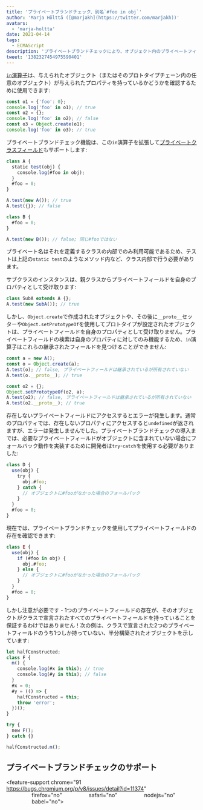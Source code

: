 ```yaml
---
title: 'プライベートブランドチェック、別名`#foo in obj`'
author: 'Marja Hölttä ([@marjakh](https://twitter.com/marjakh))'
avatars:
  - 'marja-holtta'
date: 2021-04-14
tags:
  - ECMAScript
description: 'プライベートブランドチェックにより、オブジェクト内のプライベートフィールドの存在を確認できます。'
tweet: '1382327454975590401'
---
```


[`in`演算子](https://developer.mozilla.org/en-US/docs/Web/JavaScript/Reference/Operators/in)は、与えられたオブジェクト（またはそのプロトタイプチェーン内の任意のオブジェクト）が与えられたプロパティを持っているかどうかを確認するために使用できます:

```javascript
const o1 = {'foo': 0};
console.log('foo' in o1); // true
const o2 = {};
console.log('foo' in o2); // false
const o3 = Object.create(o1);
console.log('foo' in o3); // true
```

プライベートブランドチェック機能は、この`in`演算子を拡張して[プライベートクラスフィールド](https://v8.dev/features/class-fields#private-class-fields)もサポートします:

```javascript
class A {
  static test(obj) {
    console.log(#foo in obj);
  }
  #foo = 0;
}

A.test(new A()); // true
A.test({}); // false

class B {
  #foo = 0;
}

A.test(new B()); // false; 同じ#fooではない
```

プライベート名はそれを定義するクラスの内部でのみ利用可能であるため、テストは上記の`static test`のようなメソッド内など、クラス内部で行う必要があります。

サブクラスのインスタンスは、親クラスからプライベートフィールドを自身のプロパティとして受け取ります:

```javascript
class SubA extends A {};
A.test(new SubA()); // true
```

しかし、`Object.create`で作成されたオブジェクトや、その後に`__proto__`セッターや`Object.setPrototypeOf`を使用してプロトタイプが設定されたオブジェクトは、プライベートフィールドを自身のプロパティとして受け取りません。プライベートフィールドの検索は自身のプロパティに対してのみ機能するため、`in`演算子はこれらの継承されたフィールドを見つけることができません:

<!--truncate-->
```javascript
const a = new A();
const o = Object.create(a);
A.test(o); // false, プライベートフィールドは継承されているが所有されていない
A.test(o.__proto__); // true

const o2 = {};
Object.setPrototypeOf(o2, a);
A.test(o2); // false, プライベートフィールドは継承されているが所有されていない
A.test(o2.__proto__); // true
```

存在しないプライベートフィールドにアクセスするとエラーが発生します。通常のプロパティでは、存在しないプロパティにアクセスすると`undefined`が返されますが、エラーは発生しませんでした。プライベートブランドチェックの導入までは、必要なプライベートフィールドがオブジェクトに含まれていない場合にフォールバック動作を実装するために開発者は`try`-`catch`を使用する必要がありました:

```javascript
class D {
  use(obj) {
    try {
      obj.#foo;
    } catch {
      // オブジェクトに#fooがなかった場合のフォールバック
    }
  }
  #foo = 0;
}
```

現在では、プライベートブランドチェックを使用してプライベートフィールドの存在を確認できます:

```javascript
class E {
  use(obj) {
    if (#foo in obj) {
      obj.#foo;
    } else {
      // オブジェクトに#fooがなかった場合のフォールバック
    }
  }
  #foo = 0;
}
```

しかし注意が必要です - 1つのプライベートフィールドの存在が、そのオブジェクトがクラスで宣言されたすべてのプライベートフィールドを持っていることを保証するわけではありません！次の例は、クラスで宣言された2つのプライベートフィールドのうち1つしか持っていない、半分構築されたオブジェクトを示しています:

```javascript
let halfConstructed;
class F {
  m() {
    console.log(#x in this); // true
    console.log(#y in this); // false
  }
  #x = 0;
  #y = (() => {
    halfConstructed = this;
    throw 'error';
  })();
}

try {
  new F();
} catch {}

halfConstructed.m();
```

## プライベートブランドチェックのサポート

<feature-support chrome="91 https://bugs.chromium.org/p/v8/issues/detail?id=11374"
                 firefox="no"
                 safari="no"
                 nodejs="no"
                 babel="no"></feature-support>
